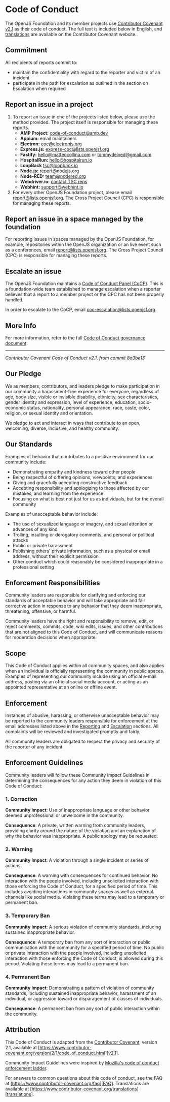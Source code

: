 # Code of Conduct

The OpenJS Foundation and its member projects use [Contributor Covenant v2.1](https://contributor-covenant.org/version/2/1/code_of_conduct) as their code of conduct. The full text is included below in English, and [translations](https://www.contributor-covenant.org/translations) are available on the Contributor Covenant website.

## Commitment

All recipients of reports commit to:

- maintain the confidentiality with regard to the reporter and victim of an incident
- participate in the path for escalation as outlined in the section on Escalation when required

## Report an issue in a project

1. To report an issue in one of the projects listed below, please use the method provided. The project itself is responsible for managing these reports.
    * **AMP Project:** <code-of-conduct@amp.dev>
    * **Appium:** email maintainers
    * **Electron:** <coc@electronjs.org>
    * **Express.js:** <express-coc@lists.openjsf.org>
    * **Fastify:** <hello@matteocollina.com> or <tommydelved@gmail.com>
    * **HospitalRun:** <hello@hospitalrun.io>
    * **LoopBack** <tsc@loopback.io>
    * **Node.js:** <report@nodejs.org>
    * **Node-RED:** <team@nodered.org>
    * **Webdriver.io:** [contact TSC reps](https://github.com/webdriverio/webdriverio/blob/HEAD/AUTHORS.md)
    * **Webhint:** <support@webhint.io>
2. For every other OpenJS Foundation project, please email <report@lists.openjsf.org>. The Cross Project Council (CPC) is responsible for managing these reports.


## Report an issue in a space managed by the foundation

For reporting issues in spaces managed by the OpenJS Foundation, for example, repositories within the OpenJS organization or an live event such as a conferences, email <report@lists.openjsf.org>. The Cross Project Council (CPC) is responsible for managing these reports.

## Escalate an issue

The OpenJS Foundation maintains a [Code of Conduct Panel (CoCP)](https://github.com/openjs-foundation/cross-project-council/blob/HEAD/conduct/FOUNDATION_CODE_OF_CONDUCT_REQUIREMENTS.md#code-of-conduct-panel). This is a foundation-wide team established to manage escalation when a reporter believes that a report to a member project or the CPC has not been properly handled.

In order to escalate to the CoCP, email <coc-escalation@lists.openjsf.org>.

## More Info

For more information, refer to the full
[Code of Conduct governance document](https://github.com/openjs-foundation/cross-project-council/blob/HEAD/conduct/FOUNDATION_CODE_OF_CONDUCT_REQUIREMENTS.md).

---

_Contributor Covenant Code of Conduct v2.1, from [commit 8a3be13](https://github.com/EthicalSource/contributor_covenant/blob/8a3be1350b07f38b53bbc7073f765a48c4c53ce1/content/version/2/1/code_of_conduct.md)_

## Our Pledge

We as members, contributors, and leaders pledge to make participation in our
community a harassment-free experience for everyone, regardless of age, body
size, visible or invisible disability, ethnicity, sex characteristics, gender
identity and expression, level of experience, education, socio-economic status,
nationality, personal appearance, race, caste, color, religion, or sexual
identity and orientation.

We pledge to act and interact in ways that contribute to an open, welcoming,
diverse, inclusive, and healthy community.

## Our Standards

Examples of behavior that contributes to a positive environment for our
community include:

* Demonstrating empathy and kindness toward other people
* Being respectful of differing opinions, viewpoints, and experiences
* Giving and gracefully accepting constructive feedback
* Accepting responsibility and apologizing to those affected by our mistakes,
  and learning from the experience
* Focusing on what is best not just for us as individuals, but for the overall
  community

Examples of unacceptable behavior include:

* The use of sexualized language or imagery, and sexual attention or advances of
  any kind
* Trolling, insulting or derogatory comments, and personal or political attacks
* Public or private harassment
* Publishing others' private information, such as a physical or email address,
  without their explicit permission
* Other conduct which could reasonably be considered inappropriate in a
  professional setting

## Enforcement Responsibilities

Community leaders are responsible for clarifying and enforcing our standards of
acceptable behavior and will take appropriate and fair corrective action in
response to any behavior that they deem inappropriate, threatening, offensive,
or harmful.

Community leaders have the right and responsibility to remove, edit, or reject
comments, commits, code, wiki edits, issues, and other contributions that are
not aligned to this Code of Conduct, and will communicate reasons for moderation
decisions when appropriate.

## Scope

This Code of Conduct applies within all community spaces, and also applies when
an individual is officially representing the community in public spaces.
Examples of representing our community include using an official e-mail address,
posting via an official social media account, or acting as an appointed
representative at an online or offline event.

## Enforcement

Instances of abusive, harassing, or otherwise unacceptable behavior may be
reported to the community leaders responsible for enforcement at
the email addresses listed above in the
[Reporting](#report-an-issue-in-a-project) and
[Escalation](#escalate-an-issue) sections.
All complaints will be reviewed and investigated promptly and fairly.

All community leaders are obligated to respect the privacy and security of the
reporter of any incident.

## Enforcement Guidelines

Community leaders will follow these Community Impact Guidelines in determining
the consequences for any action they deem in violation of this Code of Conduct:

### 1. Correction

**Community Impact**: Use of inappropriate language or other behavior deemed
unprofessional or unwelcome in the community.

**Consequence**: A private, written warning from community leaders, providing
clarity around the nature of the violation and an explanation of why the
behavior was inappropriate. A public apology may be requested.

### 2. Warning

**Community Impact**: A violation through a single incident or series of
actions.

**Consequence**: A warning with consequences for continued behavior. No
interaction with the people involved, including unsolicited interaction with
those enforcing the Code of Conduct, for a specified period of time. This
includes avoiding interactions in community spaces as well as external channels
like social media. Violating these terms may lead to a temporary or permanent
ban.

### 3. Temporary Ban

**Community Impact**: A serious violation of community standards, including
sustained inappropriate behavior.

**Consequence**: A temporary ban from any sort of interaction or public
communication with the community for a specified period of time. No public or
private interaction with the people involved, including unsolicited interaction
with those enforcing the Code of Conduct, is allowed during this period.
Violating these terms may lead to a permanent ban.

### 4. Permanent Ban

**Community Impact**: Demonstrating a pattern of violation of community
standards, including sustained inappropriate behavior, harassment of an
individual, or aggression toward or disparagement of classes of individuals.

**Consequence**: A permanent ban from any sort of public interaction within the
community.

## Attribution

This Code of Conduct is adapted from the [Contributor Covenant][homepage],
version 2.1, available at
[https://www.contributor-covenant.org/version/2/1/code_of_conduct.html][v2.1].

Community Impact Guidelines were inspired by
[Mozilla's code of conduct enforcement ladder][Mozilla CoC].

For answers to common questions about this code of conduct, see the FAQ at
[https://www.contributor-covenant.org/faq][FAQ]. Translations are available at
[https://www.contributor-covenant.org/translations][translations].

[homepage]: https://www.contributor-covenant.org
[v2.1]: https://www.contributor-covenant.org/version/2/1/code_of_conduct.html
[Mozilla CoC]: https://github.com/mozilla/diversity
[FAQ]: https://www.contributor-covenant.org/faq
[translations]: https://www.contributor-covenant.org/translations
